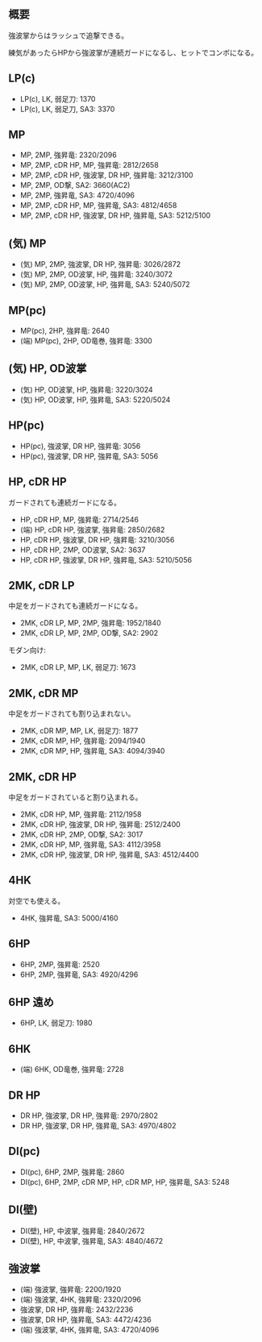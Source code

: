 ## 概要

強波掌からはラッシュで追撃できる。

練気があったらHPから強波掌が連続ガードになるし、ヒットでコンボになる。

## LP(c)

- LP(c), LK, 弱足刀: 1370
- LP(c), LK, 弱足刀, SA3: 3370

## MP

- MP, 2MP, 強昇竜: 2320/2096
- MP, 2MP, cDR HP, MP, 強昇竜: 2812/2658
- MP, 2MP, cDR HP, 強波掌, DR HP, 強昇竜: 3212/3100
- MP, 2MP, OD撃, SA2: 3660(AC2)
- MP, 2MP, 強昇竜, SA3: 4720/4096
- MP, 2MP, cDR HP, MP, 強昇竜, SA3: 4812/4658
- MP, 2MP, cDR HP, 強波掌, DR HP, 強昇竜, SA3: 5212/5100

## (気) MP

- (気) MP, 2MP, 強波掌, DR HP, 強昇竜: 3026/2872
- (気) MP, 2MP, OD波掌, HP, 強昇竜: 3240/3072
- (気) MP, 2MP, OD波掌, HP, 強昇竜, SA3: 5240/5072

## MP(pc)

- MP(pc), 2HP, 強昇竜: 2640
- (端) MP(pc), 2HP, OD竜巻, 強昇竜: 3300

## (気) HP, OD波掌

- (気) HP, OD波掌, HP, 強昇竜: 3220/3024
- (気) HP, OD波掌, HP, 強昇竜, SA3: 5220/5024

## HP(pc)

- HP(pc), 強波掌, DR HP, 強昇竜: 3056
- HP(pc), 強波掌, DR HP, 強昇竜, SA3: 5056

## HP, cDR HP

ガードされても連続ガードになる。

- HP, cDR HP, MP, 強昇竜: 2714/2546
- (端) HP, cDR HP, 強波掌, 強昇竜: 2850/2682
- HP, cDR HP, 強波掌, DR HP, 強昇竜: 3210/3056
- HP, cDR HP, 2MP, OD波掌, SA2: 3637
- HP, cDR HP, 強波掌, DR HP, 強昇竜, SA3: 5210/5056

## 2MK, cDR LP

中足をガードされても連続ガードになる。

- 2MK, cDR LP, MP, 2MP, 強昇竜: 1952/1840
- 2MK, cDR LP, MP, 2MP, OD撃, SA2: 2902

モダン向け:

- 2MK, cDR LP, MP, LK, 弱足刀: 1673

## 2MK, cDR MP

中足をガードされても割り込まれない。

- 2MK, cDR MP, MP, LK, 弱足刀: 1877
- 2MK, cDR MP, HP, 強昇竜: 2094/1940
- 2MK, cDR MP, HP, 強昇竜, SA3: 4094/3940

## 2MK, cDR HP

中足をガードされていると割り込まれる。

- 2MK, cDR HP, MP, 強昇竜: 2112/1958
- 2MK, cDR HP, 強波掌, DR HP, 強昇竜: 2512/2400
- 2MK, cDR HP, 2MP, OD撃, SA2: 3017
- 2MK, cDR HP, MP, 強昇竜, SA3: 4112/3958
- 2MK, cDR HP, 強波掌, DR HP, 強昇竜, SA3: 4512/4400

## 4HK

対空でも使える。

- 4HK, 強昇竜, SA3: 5000/4160

## 6HP

- 6HP, 2MP, 強昇竜: 2520
- 6HP, 2MP, 強昇竜, SA3: 4920/4296

## 6HP 遠め

- 6HP, LK, 弱足刀: 1980

## 6HK

- (端) 6HK, OD竜巻, 強昇竜: 2728

## DR HP

- DR HP, 強波掌, DR HP, 強昇竜: 2970/2802
- DR HP, 強波掌, DR HP, 強昇竜, SA3: 4970/4802

## DI(pc)

- DI(pc), 6HP, 2MP, 強昇竜: 2860
- DI(pc), 6HP, 2MP, cDR MP, HP, cDR MP, HP, 強昇竜, SA3: 5248

## DI(壁)

- DI(壁), HP, 中波掌, 強昇竜: 2840/2672
- DI(壁), HP, 中波掌, 強昇竜, SA3: 4840/4672

## 強波掌

- (端) 強波掌, 強昇竜: 2200/1920
- (端) 強波掌, 4HK, 強昇竜: 2320/2096
- 強波掌, DR HP, 強昇竜: 2432/2236
- 強波掌, DR HP, 強昇竜, SA3: 4472/4236
- (端) 強波掌, 4HK, 強昇竜, SA3: 4720/4096
